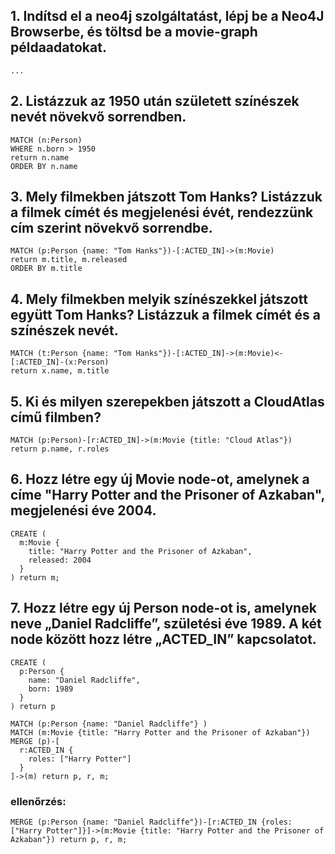 ## 1. Indítsd el a neo4j szolgáltatást, lépj be a Neo4J Browserbe, és töltsd be a movie-graph példaadatokat.
`...`

## 2. Listázzuk az 1950 után született színészek nevét növekvő sorrendben.
```
MATCH (n:Person)
WHERE n.born > 1950
return n.name
ORDER BY n.name
```

## 3. Mely filmekben játszott Tom Hanks? Listázzuk a filmek címét és megjelenési évét, rendezzünk cím szerint növekvő sorrendbe.
```
MATCH (p:Person {name: "Tom Hanks"})-[:ACTED_IN]->(m:Movie) 
return m.title, m.released
ORDER BY m.title
```

## 4. Mely filmekben melyik színészekkel játszott együtt Tom Hanks? Listázzuk a filmek címét és a színészek nevét.
```
MATCH (t:Person {name: "Tom Hanks"})-[:ACTED_IN]->(m:Movie)<-[:ACTED_IN]-(x:Person) 
return x.name, m.title
```
 
## 5. Ki és milyen szerepekben játszott a CloudAtlas című filmben?
```
MATCH (p:Person)-[r:ACTED_IN]->(m:Movie {title: "Cloud Atlas"})
return p.name, r.roles
``` 

## 6. Hozz létre egy új Movie node-ot, amelynek a címe "Harry Potter and the Prisoner of Azkaban", megjelenési éve 2004.
```
CREATE (
  m:Movie {
    title: "Harry Potter and the Prisoner of Azkaban",
    released: 2004
  }
) return m;
```
 
## 7. Hozz létre egy új Person node-ot is, amelynek neve „Daniel Radcliffe”, születési éve 1989. A két node között hozz létre „ACTED_IN” kapcsolatot.
```
CREATE (
  p:Person {
    name: "Daniel Radcliffe",
    born: 1989
  }
) return p
```

```
MATCH (p:Person {name: "Daniel Radcliffe"} )
MATCH (m:Movie {title: "Harry Potter and the Prisoner of Azkaban"})
MERGE (p)-[
  r:ACTED_IN {
    roles: ["Harry Potter"]
  }
]->(m) return p, r, m;
```

### ellenőrzés:
```
MERGE (p:Person {name: "Daniel Radcliffe"})-[r:ACTED_IN {roles: ["Harry Potter"]}]->(m:Movie {title: "Harry Potter and the Prisoner of Azkaban"}) return p, r, m;
```